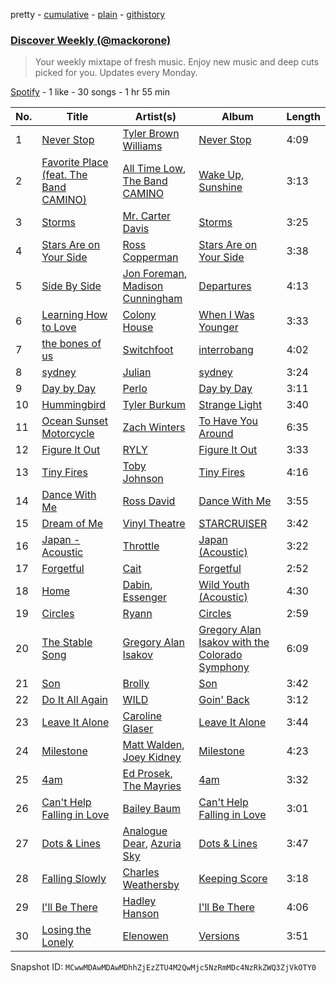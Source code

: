 pretty - [cumulative](/playlists/cumulative/37i9dQZEVXcRuMXvgjbNNg.md) - [plain](/playlists/plain/37i9dQZEVXcRuMXvgjbNNg) - [githistory](https://github.githistory.xyz/mackorone/spotify-playlist-archive/blob/main/playlists/plain/37i9dQZEVXcRuMXvgjbNNg)

### [Discover Weekly \(@mackorone\)](https://open.spotify.com/playlist/37i9dQZEVXcRuMXvgjbNNg)

> Your weekly mixtape of fresh music\. Enjoy new music and deep cuts picked for you\. Updates every Monday.

[Spotify](https://open.spotify.com/user/spotify) - 1 like - 30 songs - 1 hr 55 min

| No. | Title | Artist(s) | Album | Length |
|---|---|---|---|---|
| 1 | [Never Stop](https://open.spotify.com/track/4fGgmcD5Ke4I4ZfJ1hZeiW) | [Tyler Brown Williams](https://open.spotify.com/artist/5xI8nUpNVKFiyrmcq4l9s7) | [Never Stop](https://open.spotify.com/album/0heRIUrWLrUxk839a3tMAG) | 4:09 |
| 2 | [Favorite Place \(feat\. The Band CAMINO\)](https://open.spotify.com/track/524kbqs9nMy4TT3JFQHewT) | [All Time Low](https://open.spotify.com/artist/46gyXjRIvN1NL1eCB8GBxo), [The Band CAMINO](https://open.spotify.com/artist/6d4jrmreCmsenscuieJERc) | [Wake Up, Sunshine](https://open.spotify.com/album/4SvSiE8d8TGEq38vsjCPyS) | 3:13 |
| 3 | [Storms](https://open.spotify.com/track/4qjmcTsLSV0LJcCBsT9Ay1) | [Mr\. Carter Davis](https://open.spotify.com/artist/6Vp9Q8MOsG9bntHeyW8y22) | [Storms](https://open.spotify.com/album/3EZXe2DQMCFF14RFxuOVGf) | 3:25 |
| 4 | [Stars Are on Your Side](https://open.spotify.com/track/5dH4xnErpUOIDrGySWGkfJ) | [Ross Copperman](https://open.spotify.com/artist/5nHR37FDSU4I0QQta0AZ1C) | [Stars Are on Your Side](https://open.spotify.com/album/5hzwL3gTvGugF4qOXUCQar) | 3:38 |
| 5 | [Side By Side](https://open.spotify.com/track/2BtUkMC928pz4Yqz27ZQo9) | [Jon Foreman](https://open.spotify.com/artist/5D3h9ZoobhetjXw3dKhcaq), [Madison Cunningham](https://open.spotify.com/artist/3h9TfIgwhovQELlP2jj4xL) | [Departures](https://open.spotify.com/album/6XjPtcU79xRGRXvCx3Owlj) | 4:13 |
| 6 | [Learning How to Love](https://open.spotify.com/track/631hvSSsxGYT3DOBVVS4qM) | [Colony House](https://open.spotify.com/artist/6R664N4cEza3eORSqKSgO4) | [When I Was Younger](https://open.spotify.com/album/1xXSEeYg8T9UFaphdP9FtP) | 3:33 |
| 7 | [the bones of us](https://open.spotify.com/track/4nZc2MY7hXWFnHpG6xv52K) | [Switchfoot](https://open.spotify.com/artist/6S58b0fr8TkWrEHOH4tRVu) | [interrobang](https://open.spotify.com/album/4i7jYYRg860Ni7nxqoimzj) | 4:02 |
| 8 | [sydney](https://open.spotify.com/track/3Ug1BrdE7qBi7pCyt0KM4n) | [Julian](https://open.spotify.com/artist/4vYj7nah6DyidXoeKEDRy7) | [sydney](https://open.spotify.com/album/12CZggNB7fQhnaJ5WmpFjB) | 3:24 |
| 9 | [Day by Day](https://open.spotify.com/track/5WDHgJilJuL7PZHvE2MgKD) | [Perlo](https://open.spotify.com/artist/7HoyQiwbj67vedZeOSFQSJ) | [Day by Day](https://open.spotify.com/album/3qq5vTW7xGBgSD9YHrc84B) | 3:11 |
| 10 | [Hummingbird](https://open.spotify.com/track/6fLmToh7n9AlzcMIK3e5h1) | [Tyler Burkum](https://open.spotify.com/artist/19K8GMUwHiVWucYKQ5NJo7) | [Strange Light](https://open.spotify.com/album/1cZyC6Wx1pBxX5sWsGJ9Sj) | 3:40 |
| 11 | [Ocean Sunset Motorcycle](https://open.spotify.com/track/2MxNqBAu4z5VVVSQtFtcUY) | [Zach Winters](https://open.spotify.com/artist/163OfTopSs5dr4iVSizkvu) | [To Have You Around](https://open.spotify.com/album/64RcOlS5YXmrBkVgpqymlc) | 6:35 |
| 12 | [Figure It Out](https://open.spotify.com/track/46s31ZgMsbN1FtTjPzwUn2) | [RYLY](https://open.spotify.com/artist/56zbBNrJlFsdyGiHBwd0HB) | [Figure It Out](https://open.spotify.com/album/5C1vo9XDypxBhaBP8gEHc5) | 3:33 |
| 13 | [Tiny Fires](https://open.spotify.com/track/6b8PHE00l7WMDNtR7OesKi) | [Toby Johnson](https://open.spotify.com/artist/6aWiYkCceJsc6lorPBdvIg) | [Tiny Fires](https://open.spotify.com/album/2wDBiY1G5u9CPFgBZaEhzO) | 4:16 |
| 14 | [Dance With Me](https://open.spotify.com/track/5WXgt0m7gzuViBkiI3L56y) | [Ross David](https://open.spotify.com/artist/7qI4vqqUV9AMaiIDXsZ21V) | [Dance With Me](https://open.spotify.com/album/75cVV9hIVYR64crKXEmQgS) | 3:55 |
| 15 | [Dream of Me](https://open.spotify.com/track/1Mf1g7ppQdS60FxrrSBBVc) | [Vinyl Theatre](https://open.spotify.com/artist/7xSEWLsywYbocdtt3xsQsU) | [STARCRUISER](https://open.spotify.com/album/1oDdMVhSZopcWLHQf0MZLB) | 3:42 |
| 16 | [Japan \- Acoustic](https://open.spotify.com/track/2VGdUITtbc8CDKZD4p6XPV) | [Throttle](https://open.spotify.com/artist/6mPZJXtFVaakznkRxdgWtC) | [Japan \(Acoustic\)](https://open.spotify.com/album/4168j6bAWcYKaKbaa9HLqn) | 3:22 |
| 17 | [Forgetful](https://open.spotify.com/track/49GbHcoGBub4YVdR4KX43i) | [Cait](https://open.spotify.com/artist/3xaBiE23wZralHGluFymmN) | [Forgetful](https://open.spotify.com/album/07yOnahk84l38xIH0T27IW) | 2:52 |
| 18 | [Home](https://open.spotify.com/track/0mNPd2EKh1fX8F7kNeZESz) | [Dabin](https://open.spotify.com/artist/7lZauDnRoAC3kmaYae2opv), [Essenger](https://open.spotify.com/artist/3vc0JWD1Nj1VLrgJ1x3cjE) | [Wild Youth \(Acoustic\)](https://open.spotify.com/album/3kHhQZoXaYCjWnUr7vjdmI) | 4:30 |
| 19 | [Circles](https://open.spotify.com/track/0RGKuaNd2ZTNDzeNyeZtqx) | [Ryann](https://open.spotify.com/artist/5EJHdetWppJ5mcyyU2HN52) | [Circles](https://open.spotify.com/album/3zqjSHtecKFZw8CkOhr7qv) | 2:59 |
| 20 | [The Stable Song](https://open.spotify.com/track/2c78oUybrylUrT96i65PuH) | [Gregory Alan Isakov](https://open.spotify.com/artist/5sXaGoRLSpd7VeyZrLkKwt) | [Gregory Alan Isakov with the Colorado Symphony](https://open.spotify.com/album/6fXCZozPfQBH8nrpZjaY6W) | 6:09 |
| 21 | [Son](https://open.spotify.com/track/32yriy12bcWA4iPRQDvBwP) | [Brolly](https://open.spotify.com/artist/3xpoOiUQYO66hhkFTwoCvr) | [Son](https://open.spotify.com/album/6ojrDvR8LhvZVuxdSLtDIw) | 3:42 |
| 22 | [Do It All Again](https://open.spotify.com/track/343n6Z66g6Qkr7T5r85o2I) | [WILD](https://open.spotify.com/artist/0jcaMhfyinUx3Pj8w4nmWZ) | [Goin' Back](https://open.spotify.com/album/7hQpaZqyCxM2fBwLJ51Y1V) | 3:12 |
| 23 | [Leave It Alone](https://open.spotify.com/track/4UYfPMQCtdrO9WJD51JsOc) | [Caroline Glaser](https://open.spotify.com/artist/4qiAhwxeFLSbkNq6tFEWpJ) | [Leave It Alone](https://open.spotify.com/album/3sc4fTnf0AoCQpHxrQI4ly) | 3:44 |
| 24 | [Milestone](https://open.spotify.com/track/5AqNEz03EqJtltKGBFtRVR) | [Matt Walden](https://open.spotify.com/artist/2nPIXmAYsFJ4DwYydnATFI), [Joey Kidney](https://open.spotify.com/artist/6lmh39rgGhNXGkrNHKRlhO) | [Milestone](https://open.spotify.com/album/1sNiiK9Ffexamkr2w4qXen) | 4:23 |
| 25 | [4am](https://open.spotify.com/track/01Q9hr4EDFivd4n7XPUby3) | [Ed Prosek](https://open.spotify.com/artist/6DchmKCVOKK707FCrLFFDW), [The Mayries](https://open.spotify.com/artist/38SWPOPO1YqxUPnT4AAoID) | [4am](https://open.spotify.com/album/0Sglf8dHezK4HljaCMF645) | 3:32 |
| 26 | [Can't Help Falling in Love](https://open.spotify.com/track/15Po6XGhIj87IwSoF81xlL) | [Bailey Baum](https://open.spotify.com/artist/0cIsZBvqdqr2KIdAjxCriY) | [Can't Help Falling in Love](https://open.spotify.com/album/4EDljhAIwIS31faFHHVIZS) | 3:01 |
| 27 | [Dots & Lines](https://open.spotify.com/track/3AWFQ3biDAwnIBK393SBS5) | [Analogue Dear](https://open.spotify.com/artist/0BXba0ldes9O3QN8JPi1sX), [Azuria Sky](https://open.spotify.com/artist/5SqkdSX5Rj9cRrV7fqyLwD) | [Dots & Lines](https://open.spotify.com/album/5oiQJNESh37eiZXHWDFDCS) | 3:47 |
| 28 | [Falling Slowly](https://open.spotify.com/track/2dcM4AzebSOcRALTZmK5xx) | [Charles Weathersby](https://open.spotify.com/artist/3PTjnqoKl6QVBWt7bSrhMz) | [Keeping Score](https://open.spotify.com/album/4TMVA7oifhJUjeOKKJSKa4) | 3:18 |
| 29 | [I'll Be There](https://open.spotify.com/track/321j44LwEqILGGBlEeClRD) | [Hadley Hanson](https://open.spotify.com/artist/7k4sgA87hj5BMiTrvdvmk1) | [I'll Be There](https://open.spotify.com/album/58wDWj5VKZCvf9bpuNPOQz) | 4:06 |
| 30 | [Losing the Lonely](https://open.spotify.com/track/1C5AsyCp4hxF7qII4kOtbS) | [Elenowen](https://open.spotify.com/artist/0YupLF0tszgj7vyKCQlRoC) | [Versions](https://open.spotify.com/album/5THuXFOq0TAqmfjpnMxdEa) | 3:51 |

Snapshot ID: `MCwwMDAwMDAwMDhhZjEzZTU4M2QwMjc5NzRmMDc4NzRkZWQ3ZjVkOTY0`